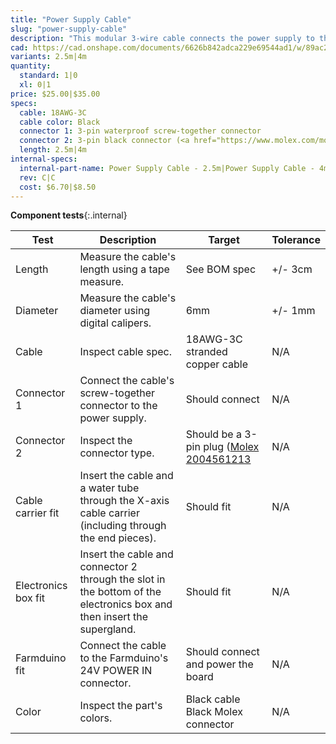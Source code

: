 ```yaml
---
title: "Power Supply Cable"
slug: "power-supply-cable"
description: "This modular 3-wire cable connects the power supply to the Farmduino. It features a waterproof 3-pin connector to attach to the power supply, and a black molex connector to attach to the Farmduino."
cad: https://cad.onshape.com/documents/6626b842adca229e69544ad1/w/89ac2637f82d915f22c2bcd0/e/1c336b49c31853e42b3b8acf
variants: 2.5m|4m
quantity:
  standard: 1|0
  xl: 0|1
price: $25.00|$35.00
specs:
  cable: 18AWG-3C
  cable color: Black
  connector 1: 3-pin waterproof screw-together connector
  connector 2: 3-pin black connector (<a href="https://www.molex.com/molex/products/part-detail/crimp_housings/2004561213">Molex Part 2004561213</a>)
  length: 2.5m|4m
internal-specs:
  internal-part-name: Power Supply Cable - 2.5m|Power Supply Cable - 4m
  rev: C|C
  cost: $6.70|$8.50
---
```


**Component tests**{:.internal}

|Test         |Description  |Target       |Tolerance    |
|-------------|-------------|-------------|-------------|
|Length       |Measure the cable's length using a tape measure.|See BOM spec|+/- 3cm
|Diameter     |Measure the cable's diameter using digital calipers.|6mm|+/- 1mm
|Cable        |Inspect cable spec.|18AWG-3C stranded copper cable|N/A
|Connector 1  |Connect the cable's screw-together connector to the power supply.|Should connect|N/A
|Connector 2  |Inspect the connector type.|Should be a 3-pin plug ([Molex 2004561213](https://www.molex.com/molex/products/part-detail/crimp_housings/2004561213)|N/A
|Cable carrier fit|Insert the cable and a water tube through the X-axis cable carrier (including through the end pieces).|Should fit|N/A
|Electronics box fit|Insert the cable and connector 2 through the slot in the bottom of the electronics box and then insert the supergland.|Should fit|N/A
|Farmduino fit|Connect the cable to the Farmduino's 24V POWER IN connector.|Should connect and power the board|N/A
|Color        |Inspect the part's colors.|Black cable<br>Black Molex connector|N/A
